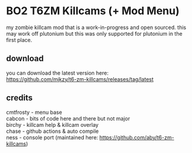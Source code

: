 # BO2 T6ZM Killcams (+ Mod Menu)
my zombie killcam mod that is a work-in-progress and open sourced. this may work off plutonium but this was only supported for plutonium in the first place.

## download
you can download the latest version here:</br>
<https://github.com/mjkzy/t6-zm-killcams/releases/tag/latest>

## credits
cmtfrosty - menu base  
cabcon - bits of code here and there but not major  
birchy - killcam help & killcam overlay  
chase - github actions & auto compile  
ness - console port (maintained here: <https://github.com/aby/t6-zm-killcams>)
